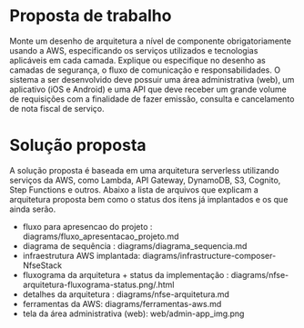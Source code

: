 # Proposta de trabalho

Monte um desenho de arquitetura a nível de componente obrigatoriamente usando a AWS, especificando os serviços utilizados e tecnologias aplicáveis em cada camada. Explique ou especifique no desenho as camadas de segurança, o fluxo de comunicação e responsabilidades.
O sistema a ser desenvolvido deve possuir uma área administrativa (web), um aplicativo (iOS e Android) e uma API que deve receber um grande volume de requisições com a finalidade de fazer emissão, consulta e cancelamento de nota fiscal de serviço.


# Solução proposta

A solução proposta é baseada em uma arquitetura serverless utilizando serviços da AWS, como Lambda, API Gateway, DynamoDB, S3, Cognito, Step Functions e outros.
Abaixo a lista de arquivos que explicam a arquitetura proposta bem como o status dos itens já implantados e os que ainda serão.

- fluxo para apresencao do projeto : diagrams/fluxo_apresentacao_projeto.md
- diagrama de sequência : diagrams/diagrama_sequencia.md
- infraestrutura AWS implantada: diagrams/infrastructure-composer-NfseStack
- fluxograma da arquitetura + status da implementação  : diagrams/nfse-arquitetura-fluxograma-status.png/.html
- detalhes da arquitetura : diagrams/nfse-arquitetura.md
- ferramentas da AWS: diagrams/ferramentas-aws.md
- tela da área administrativa (web): web/admin-app_img.png
